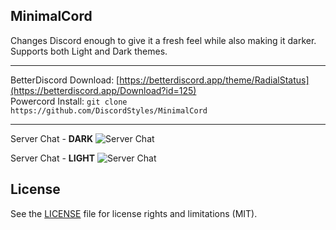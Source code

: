 ## MinimalCord
Changes Discord enough to give it a fresh feel while also making it darker. Supports both Light and Dark themes.

- - -
BetterDiscord Download: [https://betterdiscord.app/theme/RadialStatus](https://betterdiscord.app/Download?id=125)  
Powercord Install: `git clone https://github.com/DiscordStyles/MinimalCord`
- - -

Server Chat - **DARK**
![Server Chat](https://i.imgur.com/W33dgMJ.png)

Server Chat - **LIGHT**
![Server Chat](https://i.imgur.com/vtPiMFw.png)

## License

See the [LICENSE](https://github.com/DiscordStyles/MinimalCord/blob/master/LICENSE.md) file for license rights and limitations (MIT).
